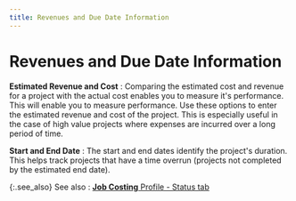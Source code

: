 ```yaml
---
title: Revenues and Due Date Information
---
```


# Revenues and Due Date Information


**Estimated Revenue and Cost**
: Comparing the estimated cost and revenue for a project  with the actual cost enables you to measure it's performance. This will  enable you to measure performance. Use these options to enter the estimated  revenue and cost of the project. This is especially useful in the case  of high value projects where expenses are incurred over a long period  of time.


**Start and End Date**
: The start and end dates identify the project's duration.  This helps track projects that have a time overrun (projects not completed  by the estimated end date).


{:.see_also}
See also
: [**Job Costing** Profile - Status tab]({{site.sc_baseurl}}/options/job-costing/set-up-a-job-code/job_costing_profile_status_tab.html)
